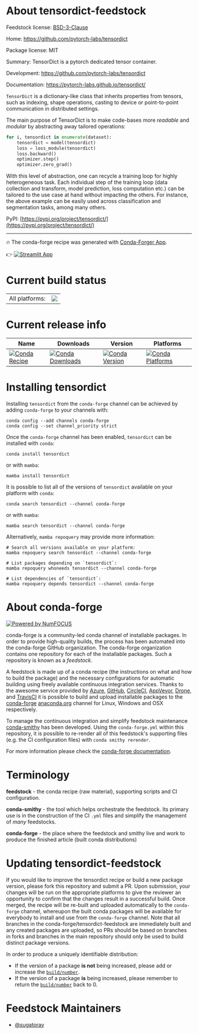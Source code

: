 About tensordict-feedstock
==========================

Feedstock license: [BSD-3-Clause](https://github.com/conda-forge/tensordict-feedstock/blob/main/LICENSE.txt)

Home: https://github.com/pytorch-labs/tensordict

Package license: MIT

Summary: TensorDict is a pytorch dedicated tensor container.

Development: https://github.com/pytorch-labs/tensordict

Documentation: https://pytorch-labs.github.io/tensordict/

`TensorDict` is a dictionary-like class that inherits properties from tensors,
such as indexing, shape operations, casting to device or point-to-point communication
in distributed settings.

The main purpose of TensorDict is to make code-bases more _readable_ and _modular_ by
abstracting away tailored operations:

```python
for i, tensordict in enumerate(dataset):
    tensordict = model(tensordict)
    loss = loss_module(tensordict)
    loss.backward()
    optimizer.step()
    optimizer.zero_grad()
```

With this level of abstraction, one can recycle a training loop for highly heterogeneous task.
Each individual step of the training loop (data collection and transform, model prediction,
loss computation etc.) can be tailored to the use case at hand without impacting the others.
For instance, the above example can be easily used across classification and segmentation tasks,
among many others.

PyPI: [https://pypi.org/project/tensordict/](https://pypi.org/project/tensordict/)

---


:fire: The conda-forge recipe was generated with [Conda-Forger App](https://sugatoray-conda-forger.streamlit.app/).

:point_right: [![Streamlit App](https://static.streamlit.io/badges/streamlit_badge_black_white.svg)](https://sugatoray-conda-forger.streamlit.app/)

[_streamlit-conda-forger-app]: https://sugatoray-conda-forger.streamlit.app/


Current build status
====================


<table><tr><td>All platforms:</td>
    <td>
      <a href="https://dev.azure.com/conda-forge/feedstock-builds/_build/latest?definitionId=18896&branchName=main">
        <img src="https://dev.azure.com/conda-forge/feedstock-builds/_apis/build/status/tensordict-feedstock?branchName=main">
      </a>
    </td>
  </tr>
</table>

Current release info
====================

| Name | Downloads | Version | Platforms |
| --- | --- | --- | --- |
| [![Conda Recipe](https://img.shields.io/badge/recipe-tensordict-green.svg)](https://anaconda.org/conda-forge/tensordict) | [![Conda Downloads](https://img.shields.io/conda/dn/conda-forge/tensordict.svg)](https://anaconda.org/conda-forge/tensordict) | [![Conda Version](https://img.shields.io/conda/vn/conda-forge/tensordict.svg)](https://anaconda.org/conda-forge/tensordict) | [![Conda Platforms](https://img.shields.io/conda/pn/conda-forge/tensordict.svg)](https://anaconda.org/conda-forge/tensordict) |

Installing tensordict
=====================

Installing `tensordict` from the `conda-forge` channel can be achieved by adding `conda-forge` to your channels with:

```
conda config --add channels conda-forge
conda config --set channel_priority strict
```

Once the `conda-forge` channel has been enabled, `tensordict` can be installed with `conda`:

```
conda install tensordict
```

or with `mamba`:

```
mamba install tensordict
```

It is possible to list all of the versions of `tensordict` available on your platform with `conda`:

```
conda search tensordict --channel conda-forge
```

or with `mamba`:

```
mamba search tensordict --channel conda-forge
```

Alternatively, `mamba repoquery` may provide more information:

```
# Search all versions available on your platform:
mamba repoquery search tensordict --channel conda-forge

# List packages depending on `tensordict`:
mamba repoquery whoneeds tensordict --channel conda-forge

# List dependencies of `tensordict`:
mamba repoquery depends tensordict --channel conda-forge
```


About conda-forge
=================

[![Powered by
NumFOCUS](https://img.shields.io/badge/powered%20by-NumFOCUS-orange.svg?style=flat&colorA=E1523D&colorB=007D8A)](https://numfocus.org)

conda-forge is a community-led conda channel of installable packages.
In order to provide high-quality builds, the process has been automated into the
conda-forge GitHub organization. The conda-forge organization contains one repository
for each of the installable packages. Such a repository is known as a *feedstock*.

A feedstock is made up of a conda recipe (the instructions on what and how to build
the package) and the necessary configurations for automatic building using freely
available continuous integration services. Thanks to the awesome service provided by
[Azure](https://azure.microsoft.com/en-us/services/devops/), [GitHub](https://github.com/),
[CircleCI](https://circleci.com/), [AppVeyor](https://www.appveyor.com/),
[Drone](https://cloud.drone.io/welcome), and [TravisCI](https://travis-ci.com/)
it is possible to build and upload installable packages to the
[conda-forge](https://anaconda.org/conda-forge) [anaconda.org](https://anaconda.org/)
channel for Linux, Windows and OSX respectively.

To manage the continuous integration and simplify feedstock maintenance
[conda-smithy](https://github.com/conda-forge/conda-smithy) has been developed.
Using the ``conda-forge.yml`` within this repository, it is possible to re-render all of
this feedstock's supporting files (e.g. the CI configuration files) with ``conda smithy rerender``.

For more information please check the [conda-forge documentation](https://conda-forge.org/docs/).

Terminology
===========

**feedstock** - the conda recipe (raw material), supporting scripts and CI configuration.

**conda-smithy** - the tool which helps orchestrate the feedstock.
                   Its primary use is in the construction of the CI ``.yml`` files
                   and simplify the management of *many* feedstocks.

**conda-forge** - the place where the feedstock and smithy live and work to
                  produce the finished article (built conda distributions)


Updating tensordict-feedstock
=============================

If you would like to improve the tensordict recipe or build a new
package version, please fork this repository and submit a PR. Upon submission,
your changes will be run on the appropriate platforms to give the reviewer an
opportunity to confirm that the changes result in a successful build. Once
merged, the recipe will be re-built and uploaded automatically to the
`conda-forge` channel, whereupon the built conda packages will be available for
everybody to install and use from the `conda-forge` channel.
Note that all branches in the conda-forge/tensordict-feedstock are
immediately built and any created packages are uploaded, so PRs should be based
on branches in forks and branches in the main repository should only be used to
build distinct package versions.

In order to produce a uniquely identifiable distribution:
 * If the version of a package **is not** being increased, please add or increase
   the [``build/number``](https://docs.conda.io/projects/conda-build/en/latest/resources/define-metadata.html#build-number-and-string).
 * If the version of a package **is** being increased, please remember to return
   the [``build/number``](https://docs.conda.io/projects/conda-build/en/latest/resources/define-metadata.html#build-number-and-string)
   back to 0.

Feedstock Maintainers
=====================

* [@sugatoray](https://github.com/sugatoray/)


